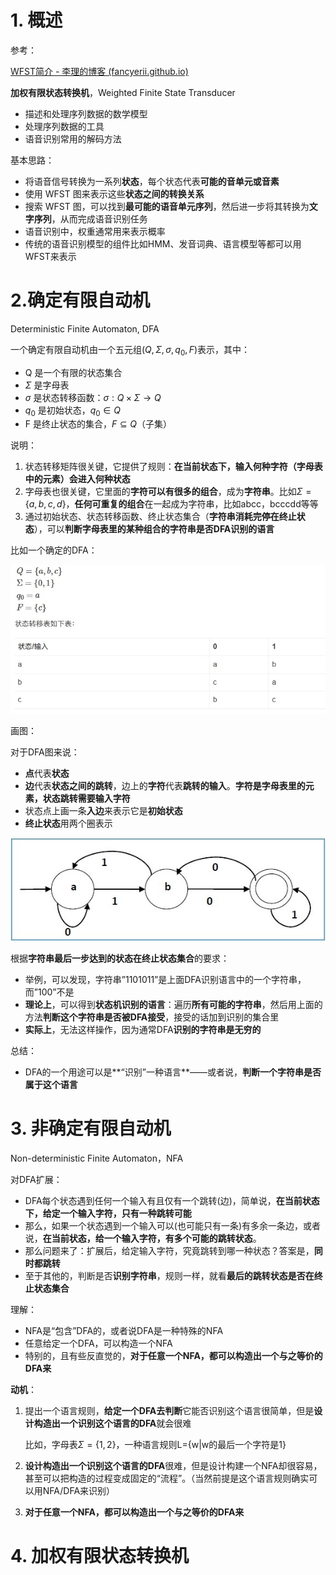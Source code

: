 # 1. 概述

参考：

[WFST简介 - 李理的博客 (fancyerii.github.io)](https://fancyerii.github.io/books/wfst/)

**加权有限状态转换机**，Weighted Finite State Transducer

- 描述和处理序列数据的数学模型
- 处理序列数据的工具
- 语音识别常用的解码方法

基本思路：

- 将语音信号转换为一系列**状态**，每个状态代表**可能的音单元或音素**
- 使用 WFST 图来表示这些**状态之间的转换关系**
- 搜索 WFST 图，可以找到**最可能的语音单元序列**，然后进一步将其转换为**文字序列**，从而完成语音识别任务
- 语音识别中，权重通常用来表示概率
- 传统的语音识别模型的组件比如HMM、发音词典、语言模型等都可以用WFST来表示

# 2.确定有限自动机

Deterministic Finite Automaton, DFA

一个确定有限自动机由一个五元组$(Q,\Sigma,\sigma,q_0,F)$表示，其中：

- Q 是一个有限的状态集合
- $\Sigma$ 是字母表
- $\sigma$ 是状态转移函数：$\sigma:Q\times\Sigma\rightarrow Q$
- $q_0$ 是初始状态，$q_0\in Q$
- F 是终止状态的集合，$F\subseteq Q$（子集）

说明：

1. 状态转移矩阵很关键，它提供了规则：**在当前状态下，输入何种字符（字母表中的元素）会进入何种状态**
2. 字母表也很关键，它里面的**字符可以有很多的组合**，成为**字符串**。比如$\Sigma=\{a,b,c,d\}$，**任何可重复的组合**在一起成为字符串，比如abcc，bcccdd等等
3. 通过初始状态、状态转移函数、终止状态集合（**字符串消耗完停在终止状态**），可以**判断字母表里的某种组合的字符串是否DFA识别的语言**

比如一个确定的DFA：

![DFA五大要素](./../../示例图片/DFA五大要素.png)

画图：

对于DFA图来说：

- **点**代表**状态**
- **边**代表**状态之间的跳转**，边上的**字符**代表**跳转的输入**。**字符是字母表里的元素，状态跳转需要输入字符**
- 状态点上画一条**入边**来表示它是**初始状态**
- **终止状态**用两个圈表示

![dfa画图](./../../示例图片/dfa画图.jpg)

根据**字符串最后一步达到的状态在终止状态集合**的要求：

- 举例，可以发现，字符串”1101011”是上面DFA识别语言中的一个字符串，而”100”不是
- **理论上**，可以得到**状态机识别的语言**：遍历**所有可能的字符串**，然后用上面的方法**判断这个字符串是否被DFA接受**，接受的话加到识别的集合里
- **实际上**，无法这样操作，因为通常DFA**识别的字符串是无穷的**

总结：

- DFA的一个用途可以是**“识别”一种语言**——或者说，**判断一个字符串是否属于这个语言**

# 3. 非确定有限自动机

Non-deterministic Finite Automaton，NFA

对DFA扩展：

- DFA每个状态遇到任何一个输入有且仅有一个跳转(边)，简单说，**在当前状态下，给定一个输入字符，只有一种跳转可能**
- 那么，如果一个状态遇到一个输入可以(也可能只有一条)有多余一条边，或者说，**在当前状态，给一个输入字符，有多个可能的跳转状态**。
- 那么问题来了：扩展后，给定输入字符，究竟跳转到哪一种状态？答案是，**同时都跳转**
- 至于其他的，判断是否**识别字符串**，规则一样，就看**最后的跳转状态是否在终止状态集合**

理解：

- NFA是“包含”DFA的，或者说DFA是一种特殊的NFA
- 任意给定一个DFA，可以构造一个NFA
- 特别的，且有些反直觉的，**对于任意一个NFA，都可以构造出一个与之等价的DFA来**

**动机**：

1. 提出一个语言规则，**给定一个DFA去判断**它能否识别这个语言很简单，但是**设计构造出一个识别这个语言的DFA**就会很难

   比如，字母表$\Sigma=\{1,2\}$，一种语言规则L={w|w的最后一个字符是1}

2. **设计构造出一个识别这个语言的DFA**很难，但是设计构建一个NFA却很容易，甚至可以把构造的过程变成固定的“流程”。（当然前提是这个语言规则确实可以用NFA/DFA来识别）

3. **对于任意一个NFA，都可以构造出一个与之等价的DFA来**

# 4. 加权有限状态转换机

